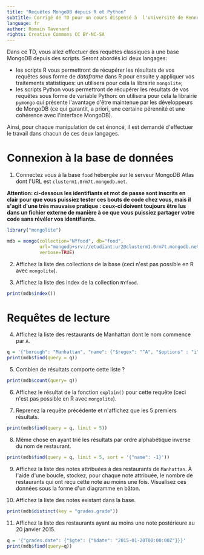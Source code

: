 ```yaml
---
title: "Requêtes MongoDB depuis R et Python"
subtitle: Corrigé de TD pour un cours dispensé à  l'université de Rennes 2
language: fr
author: Romain Tavenard
rights: Creative Commons CC BY-NC-SA
---
```


Dans ce TD, vous allez effectuer des requêtes classiques à une base MongoDB
depuis des scripts.
Seront abordés ici deux langages:

* les scripts R vous permettront de récupérer les résultats de vos requêtes
sous forme  de _dataframe_ dans  R  pour  ensuite  y  appliquer  vos  
traitements statistiques: un utilisera pour cela la librairie `mongolite`;
* les scripts Python vous permettront de récupérer les résultats de vos
requêtes sous forme de variable Python: on utilisera pour cela la librairie
`pymongo` qui présente  l'avantage  d'être  maintenue  par  les  développeurs
de  MongoDB  (ce qui garantit, a priori, une certaine pérennité et une
cohérence avec l'interface MongoDB).

Ainsi, pour chaque manipulation de cet énoncé, il est demandé d'effectuer le
travail dans  chacun  de  ces deux langages.

# Connexion à la base de données

1. Connectez  vous  à  la  base `food` hébergée sur le serveur MongoDB Atlas
dont l'URL est `clusterm1.0rm7t.mongodb.net`.

**Attention: ci-dessous les identifiants et mot de passe sont inscrits en clair pour que vous puissiez tester ces bouts de code chez vous, mais il s'agit d'une très mauvaise pratique : ceux-ci doivent toujours être lus dans un fichier externe de manière à ce que vous puissiez partager votre code sans révéler vos identifiants.**

```R
library("mongolite")

mdb = mongo(collection="NYfood", db="food",
            url="mongodb+srv://etudiant:ur2@clusterm1.0rm7t.mongodb.net/",
            verbose=TRUE)
```

2. Affichez la liste des collections de la base (ceci n'est pas possible en R
avec `mongolite`).

3. Affichez la liste des index de la collection `NYfood`.

```R
print(mdb$index())
```

# Requêtes de lecture

4. Affichez  la  liste  des  restaurants  de  Manhattan  dont  le  nom
commence par `A`.

```R
q = '{"borough": "Manhattan", "name": {"$regex": "^A", "$options" : "i"}}'
print(mdb$find(query = q))
```

5. Combien de résultats comporte cette liste ?

```R
print(mdb$count(query= q))
```

6. Affichez le résultat de la fonction `explain()` pour cette requête
(ceci n'est pas possible en R avec `mongolite`).

7. Reprenez la requête précédente et n'affichez que les 5 premiers résultats.

```R
print(mdb$find(query = q, limit = 5))
```

8. Même  chose  en  ayant  trié  les  résultats  par  ordre  alphabétique
inverse du nom de restaurant.

```R
print(mdb$find(query = q, limit = 5, sort = '{"name": -1}'))
```

9. Affichez la liste des notes attribuées à des restaurants de `Manhattan`.
À l'aide d'une boucle, stockez, pour chaque note attribuée, le nombre de restaurants 
qui ont reçu cette note au moins une fois.
Visualisez ces données sous la forme d'un diagramme en bâton.

10. Affichez la liste des notes existant dans la base.

```R
print(mdb$distinct(key = "grades.grade"))
```

11. Affichez la liste des restaurants ayant au moins une note postérieure au
20 janvier 2015.

```R
q = '{"grades.date": {"$gte": {"$date": "2015-01-20T00:00:00Z"}}}'
print(mdb$find(query=q))
```
